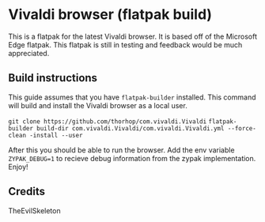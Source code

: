 # Vivaldi browser (flatpak build)

This is a flatpak for the latest Vivaldi browser. It is based off of the Microsoft Edge flatpak.
This flatpak is still in testing and feedback would be much appreciated.

## Build instructions

This guide assumes that you have `flatpak-builder` installed. This command will build and install
the Vivaldi browser as a local user.

`git clone https://github.com/thorhop/com.vivaldi.Vivaldi`
`flatpak-builder build-dir com.vivaldi.Vivaldi/com.vivaldi.Vivaldi.yml --force-clean -install --user`

After this you should be able to run the browser. Add the env variable `ZYPAK_DEBUG=1` to recieve
debug information from the zypak implementation. Enjoy!
## Credits

TheEvilSkeleton